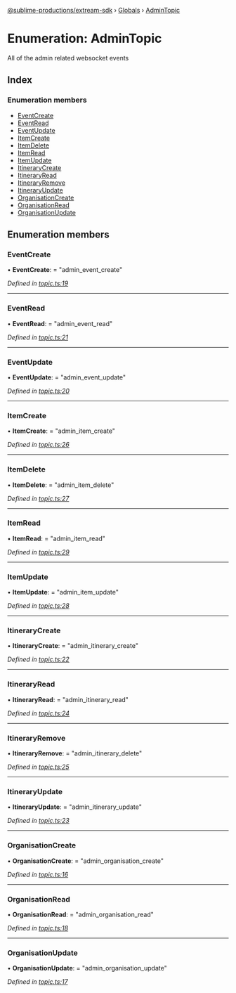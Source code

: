 [@sublime-productions/extream-sdk](../README.md) › [Globals](../globals.md) › [AdminTopic](admintopic.md)

# Enumeration: AdminTopic

All of the admin related websocket events

## Index

### Enumeration members

* [EventCreate](admintopic.md#eventcreate)
* [EventRead](admintopic.md#eventread)
* [EventUpdate](admintopic.md#eventupdate)
* [ItemCreate](admintopic.md#itemcreate)
* [ItemDelete](admintopic.md#itemdelete)
* [ItemRead](admintopic.md#itemread)
* [ItemUpdate](admintopic.md#itemupdate)
* [ItineraryCreate](admintopic.md#itinerarycreate)
* [ItineraryRead](admintopic.md#itineraryread)
* [ItineraryRemove](admintopic.md#itineraryremove)
* [ItineraryUpdate](admintopic.md#itineraryupdate)
* [OrganisationCreate](admintopic.md#organisationcreate)
* [OrganisationRead](admintopic.md#organisationread)
* [OrganisationUpdate](admintopic.md#organisationupdate)

## Enumeration members

###  EventCreate

• **EventCreate**: = "admin_event_create"

*Defined in [topic.ts:19](https://github.com/Extream-SaaS/ex-sdk/blob/991f539/src/topic.ts#L19)*

___

###  EventRead

• **EventRead**: = "admin_event_read"

*Defined in [topic.ts:21](https://github.com/Extream-SaaS/ex-sdk/blob/991f539/src/topic.ts#L21)*

___

###  EventUpdate

• **EventUpdate**: = "admin_event_update"

*Defined in [topic.ts:20](https://github.com/Extream-SaaS/ex-sdk/blob/991f539/src/topic.ts#L20)*

___

###  ItemCreate

• **ItemCreate**: = "admin_item_create"

*Defined in [topic.ts:26](https://github.com/Extream-SaaS/ex-sdk/blob/991f539/src/topic.ts#L26)*

___

###  ItemDelete

• **ItemDelete**: = "admin_item_delete"

*Defined in [topic.ts:27](https://github.com/Extream-SaaS/ex-sdk/blob/991f539/src/topic.ts#L27)*

___

###  ItemRead

• **ItemRead**: = "admin_item_read"

*Defined in [topic.ts:29](https://github.com/Extream-SaaS/ex-sdk/blob/991f539/src/topic.ts#L29)*

___

###  ItemUpdate

• **ItemUpdate**: = "admin_item_update"

*Defined in [topic.ts:28](https://github.com/Extream-SaaS/ex-sdk/blob/991f539/src/topic.ts#L28)*

___

###  ItineraryCreate

• **ItineraryCreate**: = "admin_itinerary_create"

*Defined in [topic.ts:22](https://github.com/Extream-SaaS/ex-sdk/blob/991f539/src/topic.ts#L22)*

___

###  ItineraryRead

• **ItineraryRead**: = "admin_itinerary_read"

*Defined in [topic.ts:24](https://github.com/Extream-SaaS/ex-sdk/blob/991f539/src/topic.ts#L24)*

___

###  ItineraryRemove

• **ItineraryRemove**: = "admin_itinerary_delete"

*Defined in [topic.ts:25](https://github.com/Extream-SaaS/ex-sdk/blob/991f539/src/topic.ts#L25)*

___

###  ItineraryUpdate

• **ItineraryUpdate**: = "admin_itinerary_update"

*Defined in [topic.ts:23](https://github.com/Extream-SaaS/ex-sdk/blob/991f539/src/topic.ts#L23)*

___

###  OrganisationCreate

• **OrganisationCreate**: = "admin_organisation_create"

*Defined in [topic.ts:16](https://github.com/Extream-SaaS/ex-sdk/blob/991f539/src/topic.ts#L16)*

___

###  OrganisationRead

• **OrganisationRead**: = "admin_organisation_read"

*Defined in [topic.ts:18](https://github.com/Extream-SaaS/ex-sdk/blob/991f539/src/topic.ts#L18)*

___

###  OrganisationUpdate

• **OrganisationUpdate**: = "admin_organisation_update"

*Defined in [topic.ts:17](https://github.com/Extream-SaaS/ex-sdk/blob/991f539/src/topic.ts#L17)*
